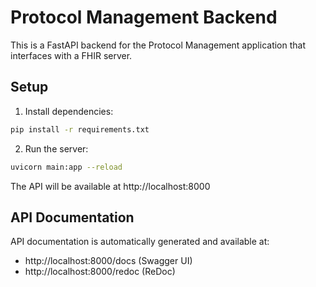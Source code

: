 # Protocol Management Backend

This is a FastAPI backend for the Protocol Management application that interfaces with a FHIR server.

## Setup

1. Install dependencies:

```bash
pip install -r requirements.txt
```

2. Run the server:

```bash
uvicorn main:app --reload
```

The API will be available at http://localhost:8000

## API Documentation

API documentation is automatically generated and available at:
- http://localhost:8000/docs (Swagger UI)
- http://localhost:8000/redoc (ReDoc)
